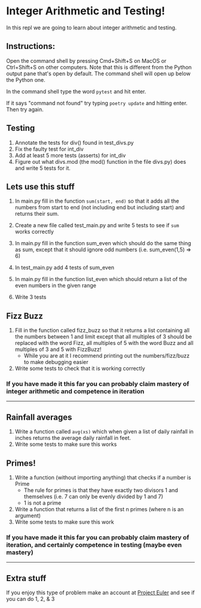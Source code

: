 # Integer Arithmetic and Testing!
In this repl we are going to learn about integer arithmetic and testing.

## Instructions:
Open the command shell by pressing Cmd+Shift+S on MacOS or Ctrl+Shift+S on other computers. Note that this is different from the Python output pane that's open by default. The command shell will open up below the Python one.

In the command shell type the word `pytest` and hit enter.


If it says "command not found" try typing `poetry update` and hitting enter. Then try again.

## Testing
1. Annotate the tests for div() found in test_divs.py
1. Fix the faulty test for int_div
1. Add at least 5 more tests (asserts) for int_div
1. Figure out what divs.mod (the mod() function in the file divs.py) does and write 5 tests for it.


## Lets use this stuff
1. In main.py fill in the function `sum(start, end)` so that it adds all the numbers from start to end (not including end but including start) and returns their sum.
1. Create a new file called test_main.py and write 5 tests to see if `sum` works correctly

1. In main.py fill in the function sum_even which should do the same thing as sum, except that it should ignore odd numbers (i.e. sum_even(1,5) => 6)
1. In test_main.py add 4 tests of sum_even

1. In main.py fill in the function list_even which should return a list of the even numbers in the given range
1. Write 3 tests


## Fizz Buzz
1. Fill in the function called fizz_buzz so that it returns a list containing all the numbers between 1 and limit except that all multiples of 3 should be replaced with the word Fizz, all multiples of 5 with the word Buzz and all multiples of 3 and 5 with FizzBuzz!
    - While you are at it I recommend printing out the numbers/fizz/buzz to make debugging easier
1. Write some tests to check that it is working correctly

### If you have made it this far you can probably claim mastery of integer arithmetic and competence in iteration

----------

## Rainfall averages
1. Write a function called `avg(xs)` which when given a list of daily rainfall in inches returns the average daily rainfall in feet.
1. Write some tests to make sure this works

## Primes!
1. Write a function (without importing anything) that checks if a number is Prime
    - The rule for primes is that they have exactly two divisors 1 and themselves (i.e. 7 can only be evenly divided by 1 and 7)
    - 1 is not a prime
1. Write a function that returns a list of the first n primes (where n is an argument)
1. Write some tests to make sure this work

### If you have made it this far you can probably claim mastery of iteration, and certainly competence in testing (maybe even mastery)

----------

## Extra stuff
If you enjoy this type of problem make an account at [Project Euler](https://projecteuler.net/) and see if you can do 1, 2, & 3